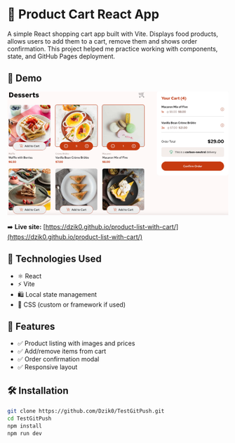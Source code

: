 # 🧇 Product Cart React App

A simple React shopping cart app built with Vite. Displays food products, allows users to add them to a cart, remove them and shows order confirmation. This project helped me practice working with components, state, and GitHub Pages deployment.

## 📸 Demo

![screenshot](./screenshot.png)

➡️ **Live site:** [https://dzik0.github.io/product-list-with-cart/](https://dzik0.github.io/product-list-with-cart/)

## 🚀 Technologies Used

- ⚛️ React
- ⚡ Vite
- 🛍️ Local state management
- 💅 CSS (custom or framework if used)

## 📁 Features

- ✅ Product listing with images and prices
- ✅ Add/remove items from cart
- ✅ Order confirmation modal
- ✅ Responsive layout

## 🛠️ Installation

```bash
git clone https://github.com/Dzik0/TestGitPush.git
cd TestGitPush
npm install
npm run dev
```
